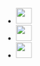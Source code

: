 <ul class="links2social">
	<li>
		<a
			class="sociali"
			href="mailto:drnkwati+web@gmail.com"
			title="Send me an email"
			aria-label="email">
			<img
				height="32"
				width="32"
				src="https://unpkg.com/simple-icons@11.11.0/icons/gmail.svg" />
		</a>
	</li>
	<li>
		<a
			class="sociali"
			href="https://t.me/DivineNkwati"
			target="_blank"
			title="Leave an instant message"
			aria-label="telegram">
			<img
				height="32"
				width="32"
				src="https://unpkg.com/simple-icons@11.11.0/icons/telegram.svg" />
		</a>
	</li>
	<li>
		<!-- https://stackoverflow.com/questions/2841676/how-to-start-a-skype-chat-not-a-call-with-a-link -->
		<a
			class="sociali"
			href="skype:nkwatidivine?chat"
			title="Leave an instant message"
			aria-label="skype">
			<img
				height="32"
				width="32"
				src="https://unpkg.com/simple-icons@11.11.0/icons/skype.svg" />
		</a>
	</li>
</ul>
